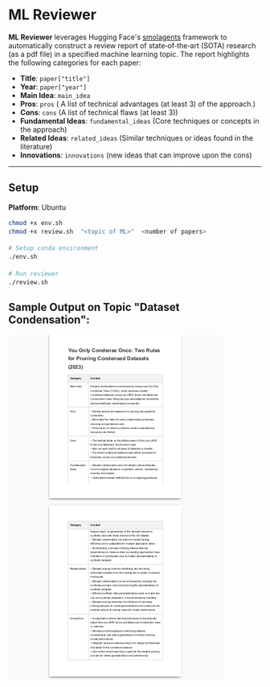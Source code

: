 # ML Reviewer

**ML Reviewer** leverages Hugging Face's [smolagents](https://github.com/huggingface/smolagents) framework to automatically construct a review report of state‐of‐the‐art (SOTA) research (as a pdf file) in a specified machine learning topic. The report highlights the following categories for each paper:

- **Title**: `paper["title"]`
- **Year**: `paper["year"]`
- **Main Idea**: `main_idea`
- **Pros**: `pros` ( A list of technical advantages (at least 3) of the approach.)
- **Cons**: `cons` (A list of technical flaws (at least 3))
- **Fundamental Ideas**: `fundamental_ideas` (Core techniques or concepts in the approach)
- **Related Ideas**: `related_ideas` (Similar techniques or ideas found in the literature)
- **Innovations**: `innovations` (new ideas that can improve upon the cons)

---

## Setup

**Platform**: Ubuntu

```bash
chmod +x env.sh
chmod +x review.sh  "<topic of ML>"  <number of papers>

# Setup conda environment
./env.sh

# Run reviewer
./review.sh

```


## Sample Output on Topic "Dataset Condensation":

![](assets/sample.png)
